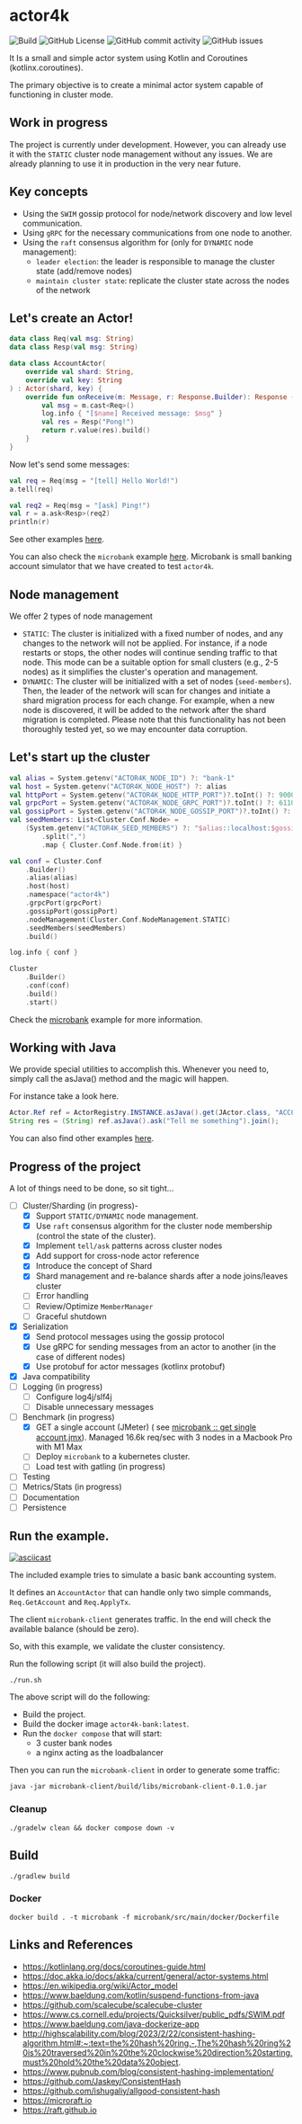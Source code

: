# actor4k

![Build](https://github.com/smyrgeorge/actor4k/actions/workflows/ci.yml/badge.svg)
![GitHub License](https://img.shields.io/github/license/smyrgeorge/actor4k)
![GitHub commit activity](https://img.shields.io/github/commit-activity/w/smyrgeorge/actor4k)
![GitHub issues](https://img.shields.io/github/issues/smyrgeorge/actor4k)


It Is a small and simple actor system using Kotlin and Coroutines (kotlinx.coroutines).

The primary objective is to create a minimal actor system capable of functioning in cluster mode.

## Work in progress

The project is currently under development.
However, you can already use it with the `STATIC` cluster node management without any issues.
We are already planning to use it in production in the very near future.

## Key concepts

- Using the `SWIM` gossip protocol for node/network discovery and low level communication.
- Using `gRPC` for the necessary communications from one node to another.
- Using the `raft` consensus algorithm for (only for `DYNAMIC` node management):
    - `leader election`: the leader is responsible to manage the cluster state (add/remove nodes)
    - `maintain cluster state`: replicate the cluster state across the nodes of the network

## Let's create an Actor!

```kotlin
data class Req(val msg: String)
data class Resp(val msg: String)

data class AccountActor(
    override val shard: String,
    override val key: String
) : Actor(shard, key) {
    override fun onReceive(m: Message, r: Response.Builder): Response {
        val msg = m.cast<Req>()
        log.info { "[$name] Received message: $msg" }
        val res = Resp("Pong!")
        return r.value(res).build()
    }
}
```

Now let's send some messages:

```kotlin
val req = Req(msg = "[tell] Hello World!")
a.tell(req)

val req2 = Req(msg = "[ask] Ping!")
val r = a.ask<Resp>(req2)
println(r)
```

See other examples [here](examples%2Fsrc%2Fmain%2Fkotlin%2Fio%2Fgithub%2Fsmyrgeorge%2Factor4k%2Fexamples).

You can also check the `microbank` example [here](microbank).
Microbank is small banking account simulator that we have created to test `actor4k`.

## Node management

We offer 2 types of node management

- `STATIC`: The cluster is initialized with a fixed number of nodes, and any changes to the network will not be applied.
  For instance, if a node restarts or stops, the other nodes will continue sending traffic to that node. This mode can
  be a suitable option for small clusters (e.g., 2-5 nodes) as it simplifies the cluster's operation and management.
- `DYNAMIC`: The cluster will be initialized with a set of nodes (`seed-members`). Then, the leader of the network will
  scan for changes and initiate a shard migration process for each change. For example, when a new node is discovered,
  it will be added to the network after the shard migration is completed. Please note that this functionality has not
  been thoroughly tested yet, so we may encounter data corruption.

## Let's start up the cluster

```kotlin
val alias = System.getenv("ACTOR4K_NODE_ID") ?: "bank-1"
val host = System.getenv("ACTOR4K_NODE_HOST") ?: alias
val httpPort = System.getenv("ACTOR4K_NODE_HTTP_PORT")?.toInt() ?: 9000
val grpcPort = System.getenv("ACTOR4K_NODE_GRPC_PORT")?.toInt() ?: 61100
val gossipPort = System.getenv("ACTOR4K_NODE_GOSSIP_PORT")?.toInt() ?: 61000
val seedMembers: List<Cluster.Conf.Node> =
    (System.getenv("ACTOR4K_SEED_MEMBERS") ?: "$alias::localhost:$gossipPort")
        .split(",")
        .map { Cluster.Conf.Node.from(it) }

val conf = Cluster.Conf
    .Builder()
    .alias(alias)
    .host(host)
    .namespace("actor4k")
    .grpcPort(grpcPort)
    .gossipPort(gossipPort)
    .nodeManagement(Cluster.Conf.NodeManagement.STATIC)
    .seedMembers(seedMembers)
    .build()

log.info { conf }

Cluster
    .Builder()
    .conf(conf)
    .build()
    .start()
```

Check the [microbank](microbank) example for more information.

## Working with Java

We provide special utilities to accomplish this.
Whenever you need to, simply call the asJava() method and the magic will happen.

For instance take a look here.

```java
Actor.Ref ref = ActorRegistry.INSTANCE.asJava().get(JActor.class, "ACC00011").join();
String res = (String) ref.asJava().ask("Tell me something").join();
```

You can also find other
examples [here](examples%2Fsrc%2Fmain%2Fjava%2Fio%2Fgithub%2Fsmyrgeorge%2Factor4k%2Fexamples%2Fjava).

## Progress of the project

A lot of things need to be done, so sit tight…

- [ ] Cluster/Sharding (in progress)-
    - [x] Support `STATIC/DYNAMIC` node management.
    - [x] Use `raft` consensus algorithm for the cluster node membership (control the state of the cluster).
    - [x] Implement `tell/ask` patterns across cluster nodes
    - [x] Add support for cross-node actor reference
    - [x] Introduce the concept of Shard
    - [x] Shard management and re-balance shards after a node joins/leaves cluster
    - [ ] Error handling
    - [ ] Review/Optimize `MemberManager`
    - [ ] Graceful shutdown
- [x] Serialization
    - [x] Send protocol messages using the gossip protocol
    - [x] Use gRPC for sending messages from an actor to another (in the case of different nodes)
    - [x] Use protobuf for actor messages (kotlinx protobuf)
- [x] Java compatibility
- [ ] Logging (in progress)
    - [ ] Configure log4j/slf4j
    - [ ] Disable unnecessary messages
- [ ] Benchmark (in progress)
    - [x] GET a single account (JMeter) (
      see [microbank :: get single account.jmx](microbank-bench%2Fsrc%2Fjmeter%2Fmicrobank%20%3A%3A%20get%20single%20account.jmx)).
      Managed 16.6k req/sec with 3 nodes in a Macbook Pro with M1 Max
    - [ ] Deploy `microbank` to a kubernetes cluster.
    - [ ] Load test with gatling (in progress)
- [ ] Testing
- [ ] Metrics/Stats (in progress)
- [ ] Documentation
- [ ] Persistence

## Run the example.

[![asciicast](https://asciinema.org/a/629943.svg)](https://asciinema.org/a/629943)

The included example tries to simulate a basic bank accounting system.

It defines an `AccountActor` that can handle only two simple commands,
`Req.GetAccount` and `Req.ApplyTx`.

The client `microbank-client` generates traffic.
In the end will check the available balance (should be zero).

So, with this example, we validate the cluster consistency.

Run the following script (it will also build the project).

```shell
./run.sh
```

The above script will do the following:

- Build the project.
- Build the docker image `actor4k-bank:latest`.
- Run the `docker compose` that will start:
    - 3 custer bank nodes
    - a nginx acting as the loadbalancer

Then you can run the `microbank-client` in order to generate some traffic:

```shell
java -jar microbank-client/build/libs/microbank-client-0.1.0.jar
```

### Cleanup

```shell
./gradelw clean && docker compose down -v
```

## Build

```shell
./gradlew build
```

### Docker

```shell
docker build . -t microbank -f microbank/src/main/docker/Dockerfile
```

## Links and References

- https://kotlinlang.org/docs/coroutines-guide.html
- https://doc.akka.io/docs/akka/current/general/actor-systems.html
- https://en.wikipedia.org/wiki/Actor_model
- https://www.baeldung.com/kotlin/suspend-functions-from-java
- https://github.com/scalecube/scalecube-cluster
- https://www.cs.cornell.edu/projects/Quicksilver/public_pdfs/SWIM.pdf
- https://www.baeldung.com/java-dockerize-app
- http://highscalability.com/blog/2023/2/22/consistent-hashing-algorithm.html#:~:text=the%20hash%20ring.-,The%20hash%20ring%20is%20traversed%20in%20the%20clockwise%20direction%20starting,must%20hold%20the%20data%20object.
- https://www.pubnub.com/blog/consistent-hashing-implementation/
- https://github.com/Jaskey/ConsistentHash
- https://github.com/ishugaliy/allgood-consistent-hash
- https://microraft.io
- https://raft.github.io